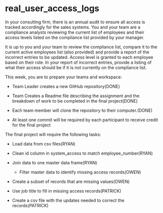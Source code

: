 # real_user_access_logs
In your consulting firm, there is an annual audit to ensure all access is tracked accordingly for the sales systems. You and your team are a compliance analysts reviewing the current list of employees and their access levels listed on the compliance list provided by your manager.

It is up to you and your team to review the compliance list, compare it to the current active employees list (also provided) and provide a report of the incorrect entries to be updated. Access level is granted to each employee based on their role. In your report of incorrect entries, provide a listing of what their access should be if it is not currently on the compliance list.

This week, you are to prepare your teams and workspace:

* Team Leader creates a new GitHub repository(DONE)

* Team Creates a Readme file describing the assignment and the breakdown of work to be completed in the final project(DONE)

* Each team member will clone the repository to their computer.(DONE)

* At least one commit will be required by each participant to receive credit for the final project

 

The final project will require the following tasks:

* Load data from csv files(RYAN)

* Clean id column in system_access to match employee_number(RYAN)

* Join data to one master data frame(RYAN)

    * Filter master data to identify missing access records(OWEN)

* Create a subset of records that are missing values(OWEN)

* Use job title to fill in missing access records(PATRICK)

* Create a csv file with the updates needed to correct the records(PATRICK)
